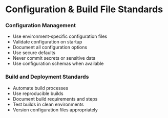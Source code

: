 
# Configuration & Build File Standards

### Configuration Management

- Use environment-specific configuration files
- Validate configuration on startup
- Document all configuration options
- Use secure defaults
- Never commit secrets or sensitive data
- Use configuration schemas when available

### Build and Deployment Standards

- Automate build processes
- Use reproducible builds
- Document build requirements and steps
- Test builds in clean environments
- Version configuration files appropriately
